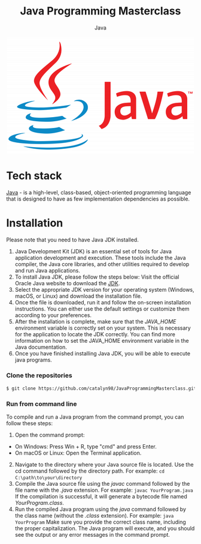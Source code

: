 <h1 align="center">
	Java Programming Masterclass
</h1>
<p align="center">
	Java
</p>

<p align="center">
	<img src="https://github.com/catalyn98/JavaProgrammingMasterclass/blob/master/javaLogo.png" />
</p>

# Tech stack
[Java](https://www.java.com/en/) - is a high-level, class-based, object-oriented programming language that is designed to have as few implementation dependencies as possible.

# Installation
Please note that you need to have Java JDK installed.
1. Java Development Kit (JDK) is an essential set of tools for Java application development and execution. These tools include the Java compiler, the Java core libraries, and other utilities required to develop and run Java applications.
2. To install Java JDK, please follow the steps below:
Visit the official Oracle Java website to download the [JDK](https://www.oracle.com/java/technologies/javase-jdk11-downloads.html).
3. Select the appropriate JDK version for your operating system (Windows, macOS, or Linux) and download the installation file.
4. Once the file is downloaded, run it and follow the on-screen installation instructions. You can either use the default settings or customize them according to your preferences.
5. After the installation is complete, make sure that the *JAVA_HOME* environment variable is correctly set on your system. This is necessary for the application to locate the JDK correctly. You can find more information on how to set the JAVA_HOME environment variable in the Java documentation.
6. Once you have finished installing Java JDK, you will be able to execute java programs.

### Clone the repositories
```sh
$ git clone https://github.com/catalyn98/JavaProgrammingMasterclass.git
```

### Run from command line
To compile and run a Java program from the command prompt, you can follow these steps:
1. Open the command prompt:
- On Windows: Press Win + R, type "cmd" and press Enter.
- On macOS or Linux: Open the Terminal application.
2. Navigate to the directory where your Java source file is located. Use the cd command followed by the directory path. For example:
`cd C:\path\to\your\directory`
3. Compile the Java source file using the *javac* command followed by the file name with the *.java* extension. For example:
`javac YourProgram.java`
If the compilation is successful, it will generate a bytecode file named *YourProgram.class*.
4. Run the compiled Java program using the *java* command followed by the class name (without the *.class* extension). For example:
`java YourProgram`
Make sure you provide the correct class name, including the proper capitalization. The Java program will execute, and you should see the output or any error messages in the command prompt.
